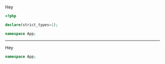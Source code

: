 Hey

```php
<?php

declare(strict_types=1);

namespace App;
```
-----
Hey

```php
namespace App;
```
